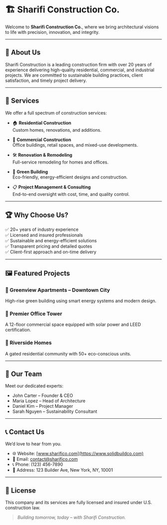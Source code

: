 # 🏗️ Sharifi Construction Co.

Welcome to **Sharifi Construction Co.**, where we bring architectural visions to life with precision, innovation, and integrity.

---

## 📍 About Us

Sharifi Construction is a leading construction firm with over 20 years of experience delivering high-quality residential, commercial, and industrial projects. We are committed to sustainable building practices, client satisfaction, and timely project delivery.

---

## 🧱 Services

We offer a full spectrum of construction services:

- 🏠 **Residential Construction**  
  Custom homes, renovations, and additions.

- 🏢 **Commercial Construction**  
  Office buildings, retail spaces, and mixed-use developments.

- 🛠️ **Renovation & Remodeling**  
  Full-service remodeling for homes and offices.

- 🌱 **Green Building**  
  Eco-friendly, energy-efficient designs and construction.

- 📋 **Project Management & Consulting**  
  End-to-end oversight with cost, time, and quality control.

---

## 🏆 Why Choose Us?

✅ 20+ years of industry experience  
✅ Licensed and insured professionals  
✅ Sustainable and energy-efficient solutions  
✅ Transparent pricing and detailed quotes  
✅ Client-first approach and on-time delivery  

---

## 🖼️ Featured Projects

### 📌 Greenview Apartments – Downtown City  
High-rise green building using smart energy systems and modern design.

### 📌 Premier Office Tower  
A 12-floor commercial space equipped with solar power and LEED certification.

### 📌 Riverside Homes  
A gated residential community with 50+ eco-conscious units.

---

## 👷 Our Team

Meet our dedicated experts:

- John Carter – Founder & CEO  
- Maria Lopez – Head of Architecture  
- Daniel Kim – Project Manager  
- Sarah Nguyen – Sustainability Consultant

---

## 📞 Contact Us

We’d love to hear from you.

- 🌐 Website: [www.sharifico.com](https://www.solidbuildco.com)  
- 📧 Email: contact@sharifico.com  
- 📞 Phone: (123) 456-7890  
- 📍 Address: 123 Builder Ave, New York, NY, 10001

---

## 🧾 License

This company and its services are fully licensed and insured under U.S. construction law.

> *Building tomorrow, today – with Sharifi Construction.*

